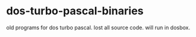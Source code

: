 # dos-turbo-pascal-binaries
old programs for dos turbo pascal. lost all source code. will run in dosbox.
